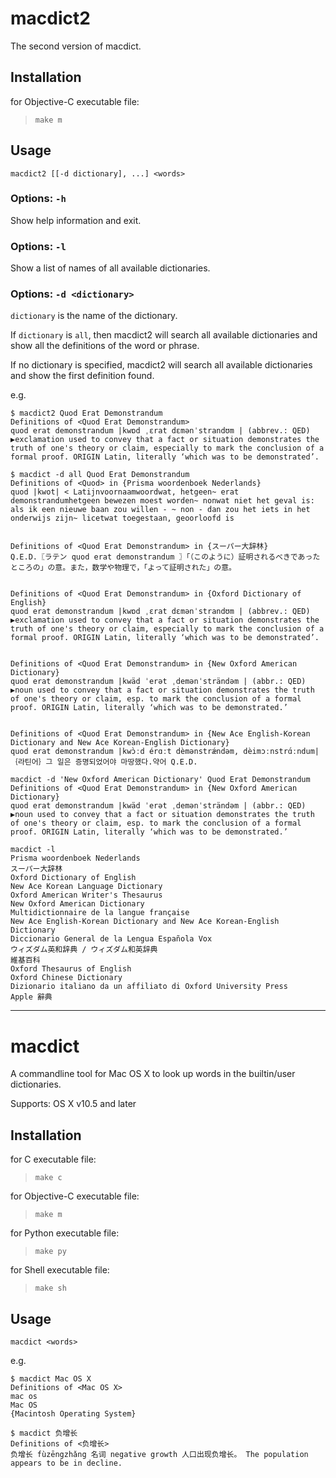 macdict2
========

The second version of macdict.

Installation
------------

for Objective-C executable file:

> `make m`

Usage
-----

`macdict2 [[-d dictionary], ...] <words>`

### Options: `-h`

Show help information and exit.

### Options: `-l`

Show a list of names of all available dictionaries.

### Options: `-d <dictionary>`

`dictionary` is the name of the dictionary.

If `dictionary` is `all`, then macdict2 will search all available dictionaries and show all the definitions of the word or phrase.

If no dictionary is specified, macdict2 will search all available dictionaries and show the first definition found.

e.g.

```
$ macdict2 Quod Erat Demonstrandum
Definitions of <Quod Erat Demonstrandum>
quod erat demonstrandum |kwɒd ˌɛrat dɛmənˈstrandʊm | (abbrev.: QED) ▶exclamation used to convey that a fact or situation demonstrates the truth of one's theory or claim, especially to mark the conclusion of a formal proof. ORIGIN Latin, literally ‘which was to be demonstrated’.
```

```
$ macdict -d all Quod Erat Demonstrandum
Definitions of <Quod> in {Prisma woordenboek Nederlands}
quod |kwot| < Latijnvoornaamwoordwat, hetgeen~ erat demonstrandumhetgeen bewezen moest worden~ nonwat niet het geval is: als ik een nieuwe baan zou willen - ~ non - dan zou het iets in het onderwijs zijn~ licetwat toegestaan, geoorloofd is


Definitions of <Quod Erat Demonstrandum> in {スーパー大辞林}
Q.E.D.〖ラテン quod erat demonstrandum 〗「（このように）証明されるべきであったところの」の意。また，数学や物理で，「よって証明された」の意。


Definitions of <Quod Erat Demonstrandum> in {Oxford Dictionary of English}
quod erat demonstrandum |kwɒd ˌɛrat dɛmənˈstrandʊm | (abbrev.: QED) ▶exclamation used to convey that a fact or situation demonstrates the truth of one's theory or claim, especially to mark the conclusion of a formal proof. ORIGIN Latin, literally ‘which was to be demonstrated’.


Definitions of <Quod Erat Demonstrandum> in {New Oxford American Dictionary}
quod erat demonstrandum |kwäd ˈerət ˌdemənˈsträndəm | (abbr.: QED) ▶noun used to convey that a fact or situation demonstrates the truth of one's theory or claim, esp. to mark the conclusion of a formal proof. ORIGIN Latin, literally ‘which was to be demonstrated.’


Definitions of <Quod Erat Demonstrandum> in {New Ace English-Korean Dictionary and New Ace Korean-English Dictionary}
quod erat demonstrandum |kwɔ̀ːd érɑːt dèmənstrǽndəm, dèimɔːnstrɑ́ːndum|｛라틴어｝그 일은 증명되었어야 마땅했다.약어 Q.E.D.
```

```
macdict -d 'New Oxford American Dictionary' Quod Erat Demonstrandum
Definitions of <Quod Erat Demonstrandum> in {New Oxford American Dictionary}
quod erat demonstrandum |kwäd ˈerət ˌdemənˈsträndəm | (abbr.: QED) ▶noun used to convey that a fact or situation demonstrates the truth of one's theory or claim, esp. to mark the conclusion of a formal proof. ORIGIN Latin, literally ‘which was to be demonstrated.’
```

```
macdict -l                                                         
Prisma woordenboek Nederlands
スーパー大辞林
Oxford Dictionary of English
New Ace Korean Language Dictionary
Oxford American Writer's Thesaurus
New Oxford American Dictionary
Multidictionnaire de la langue française
New Ace English-Korean Dictionary and New Ace Korean-English Dictionary
Diccionario General de la Lengua Española Vox
ウィズダム英和辞典 / ウィズダム和英辞典
維基百科
Oxford Thesaurus of English
Oxford Chinese Dictionary
Dizionario italiano da un affiliato di Oxford University Press
Apple 辭典
```

- - -

macdict
=======

A commandline tool for Mac OS X to look up words in the builtin/user dictionaries.

Supports: OS X v10.5 and later

Installation
------------

for C executable file:

> `make c`

for Objective-C executable file:

> `make m`

for Python executable file:

> `make py`

for Shell executable file:

> `make sh`

Usage
-----

`macdict <words>`

e.g.

```
$ macdict Mac OS X
Definitions of <Mac OS X>
mac os
Mac OS
{Macintosh Operating System}

$ macdict 负增长
Definitions of <负增长>
负增长 fùzēngzhǎng 名词 negative growth 人口出现负增长。 The population appears to be in decline.
```